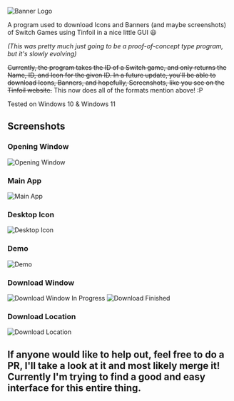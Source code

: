 ![Banner Logo](https://github.com/AKASGaming/Tinfoil-Resource-Downloader/assets/25405047/681aefbb-f8f2-41da-8bf1-d56e0af1f2e1)


A program used to download Icons and Banners (and maybe screenshots) of Switch Games using Tinfoil in a nice little GUI 😃

_(This was pretty much just going to be a proof-of-concept type program, but it's slowly evolving)_

~~Currently, the program takes the ID of a Switch game, and only returns the Name, ID, and Icon for the given ID. In a future update, you'll be able to download Icons, Banners, and hopefully, Screenshots, like you see on the Tinfoil website.~~
This now does all of the formats mention above! :P

Tested on Windows 10 & Windows 11

## Screenshots

### Opening Window
![Opening Window](https://github.com/AKASGaming/Tinfoil-Resource-Downloader/assets/25405047/e02a4b10-fa19-4870-a5d2-ab814034bc0f)

### Main App
![Main App](https://github.com/AKASGaming/Tinfoil-Resource-Downloader/assets/25405047/93ffc9be-d7d5-44bf-ba00-edf538e91aa0)


### Desktop Icon
![Desktop Icon](https://github.com/AKASGaming/Tinfoil-Resource-Downloader/assets/25405047/b1f4cd90-bcec-4d4e-b68e-da0562f2c97d)


### Demo
![Demo](https://github.com/AKASGaming/Tinfoil-Resource-Downloader/assets/25405047/701d9a0f-11d5-4a72-8ee4-fd96173fe09c)


### Download Window
![Download Window In Progress](https://github.com/AKASGaming/Tinfoil-Resource-Downloader/assets/25405047/57e173c7-de4a-4580-8256-6397e3668022)
![Download Finished](https://github.com/AKASGaming/Tinfoil-Resource-Downloader/assets/25405047/ab2916c0-89a4-41ad-a166-63f58abd54a4)

### Download Location
![Download Location](https://github.com/AKASGaming/Tinfoil-Resource-Downloader/assets/25405047/157e2af6-4c54-44a9-a9b5-e2716d3ba2f9)

## If anyone would like to help out, feel free to do a PR, I'll take a look at it and most likely merge it!  Currently I'm trying to find a good and easy interface for this entire thing.
